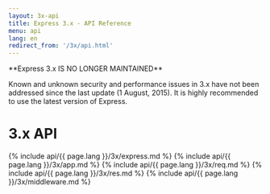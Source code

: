 ```yaml
---
layout: 3x-api
title: Express 3.x - API Reference
menu: api
lang: en
redirect_from: '/3x/api.html'
---
```


<div id="api-doc" markdown="1">

  <div class="doc-box doc-warn" markdown="1">
  **Express 3.x IS NO LONGER MAINTAINED**

Known and unknown security and performance issues in 3.x have not been addressed since the last update (1 August, 2015). It is highly recommended to use the latest version of Express.

  </div>

  <h1>3.x API</h1>

{% include api/{{ page.lang }}/3x/express.md %} {% include api/{{ page.lang }}/3x/app.md %} {% include api/{{ page.lang }}/3x/req.md %} {% include api/{{ page.lang }}/3x/res.md %} {% include api/{{ page.lang }}/3x/middleware.md %}

</div>
